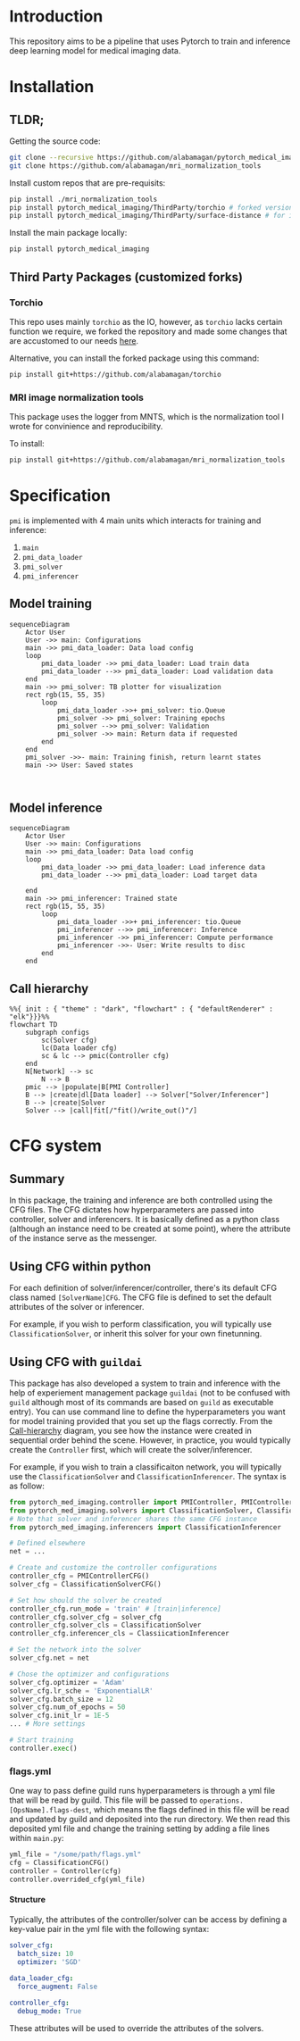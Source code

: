 # Introduction

This repository aims to be a pipeline that uses Pytorch to train and inference deep learning model for medical imaging data.

# Installation

## TLDR;

Getting the source code:

```bash
git clone --recursive https://github.com/alabamagan/pytorch_medical_imaging
git clone https://github.com/alabamagan/mri_normalization_tools
```

Install custom repos that are pre-requisits:

```bash
pip install ./mri_normalization_tools
pip install pytorch_medical_imaging/ThirdParty/torchio # forked version refined for this package
pip install pytorch_medical_imaging/ThirdParty/surface-distance # for in-built system to evalute performance
```

Install the main package locally:

```bash
pip install pytorch_medical_imaging
```

## Third Party Packages (customized forks)

### Torchio

This repo uses mainly `torchio` as the IO, however, as `torchio` lacks certain function we require, we forked the repository and made some changes that are accustomed to our needs [here](https://github.com/alabamagan/torchio).

Alternative, you can install the forked package using this command:

```bash
pip install git+https://github.com/alabamagan/torchio
```

### MRI image normalization tools

This package uses the logger from MNTS, which is the normalization tool I wrote for convinience and reproducibility.

To install:

```bash
pip install git+https://github.com/alabamagan/mri_normalization_tools
```

# Specification

`pmi` is implemented with 4 main units which interacts for training and inference:

1. `main`
2. `pmi_data_loader`
3. `pmi_solver`
4. `pmi_inferencer`

## Model training

```mermaid
sequenceDiagram 
	Actor User
	User ->> main: Configurations
	main ->> pmi_data_loader: Data load config
    loop
        pmi_data_loader ->> pmi_data_loader: Load train data
        pmi_data_loader -->> pmi_data_loader: Load validation data
    end
    main ->> pmi_solver: TB plotter for visualization
    rect rgb(15, 55, 35) 
        loop
            pmi_data_loader ->>+ pmi_solver: tio.Queue
            pmi_solver ->> pmi_solver: Training epochs
            pmi_solver -->> pmi_solver: Validation
	        pmi_solver ->> main: Return data if requested
        end
	end
    pmi_solver ->>- main: Training finish, return learnt states
    main ->> User: Saved states



```

## Model inference

```mermaid
sequenceDiagram 
	Actor User
	User ->> main: Configurations
	main ->> pmi_data_loader: Data load config
    loop
        pmi_data_loader ->> pmi_data_loader: Load inference data
        pmi_data_loader -->> pmi_data_loader: Load target data

    end
  	main ->> pmi_inferencer: Trained state
    rect rgb(15, 55, 35) 
        loop
       		pmi_data_loader ->>+ pmi_inferencer: tio.Queue
            pmi_inferencer -->> pmi_inferencer: Inference
            pmi_inferencer ->> pmi_inferencer: Compute performance
            pmi_inferencer ->>- User: Write results to disc
        end
	end

```

## Call hierarchy

```mermaid
%%{ init : { "theme" : "dark", "flowchart" : { "defaultRenderer" : "elk"}}}%%
flowchart TD
	subgraph configs
		sc(Solver cfg)
		lc(Data loader cfg)
		sc & lc --> pmic(Controller cfg)
	end
	N[Network] --> sc
        N --> B
	pmic --> |populate|B[PMI Controller]
	B --> |create|dl[Data loader] --> Solver["Solver/Inferencer"]
	B --> |create|Solver
	Solver --> |call|fit[/"fit()/write_out()"/]

```

# CFG system

## Summary

In this package, the training and inference are both controlled using the CFG files. The CFG dictates how hyperparameters are passed into controller, solver and inferencers. It is basically defined as a python class (although an instance need to be created at some point), where the attribute of the instance serve as the messenger. 

## Using CFG within python

For each definition of solver/inferencer/controller, there's its default CFG class named `[SolverName]CFG`. The CFG file is defined to set the default attributes of the solver or inferencer. 

For example, if you wish to perform classification, you will typically use `ClassificationSolver`, or inherit this solver for your own finetunning.

## Using CFG with `guildai`

This package has also developed a system to train and inference with the help of experiement management package `guildai` (not to be confused with `guild` although most of its commands are based on `guild` as executable entry). You can use command line to define the hyperparameters you want for model training provided that you set up the flags correctly. From the [Call-hierarchy](#call-hierarchy) diagram, you see how the instance were created in sequential order behind the scene. However, in practice, you would typically create the `Controller` first, which will create the solver/inferencer. 

For example, if you wish to train a classificaiton network, you will typically use the `ClassificationSolver` and `ClassificationInferencer`. The syntax is as follow: 

```python
from pytorch_med_imaging.controller import PMIController, PMIControllerCFG
from pytorch_med_imaging.solvers import ClassificationSolver, ClassificationSolverCFG
# Note that solver and inferencer shares the same CFG instance
from pytorch_med_imaging.inferencers import ClassificationInferencer 

# Defined elsewhere
net = ...

# Create and customize the controller configurations
controller_cfg = PMIControllerCFG()
solver_cfg = ClassificationSolverCFG()

# Set how should the solver be created
controller_cfg.run_mode = 'train' # [train|inference]
controller_cfg.solver_cfg = solver_cfg
controller_cfg.solver_cls = ClassificationSolver
controller_cfg.inferencer_cls = ClassiicationInferencer

# Set the network into the solver
solver_cfg.net = net

# Chose the optimizer and configurations
solver_cfg.optimizer = 'Adam'
solver_cfg.lr_sche = 'ExponentialLR'
solver_cfg.batch_size = 12
solver_cfg.num_of_epochs = 50
solver_cfg.init_lr = 1E-5
... # More settings

# Start training
controller.exec()
```

### flags.yml

One way to pass define guild runs hyperparameters is through a yml file that will be read by guild. This file will be passed to `operations.[OpsName].flags-dest`, which means the flags defined in this file will be read and updated by guild and deposited into the run directory. We then read this deposited yml file and change the training setting by adding a file lines within `main.py`:

```python
yml_file = "/some/path/flags.yml"
cfg = ClassificationCFG()
controller = Controller(cfg)
controller.overrided_cfg(yml_file)
```

#### Structure

Typically, the attributes of the controller/solver can be access by defining a key-value pair in the yml file with the following syntax:

```yaml
solver_cfg:
  batch_size: 10
  optimizer: 'SGD'
  
data_loader_cfg:
  force_augment: False

controller_cfg:
  debug_mode: True
```

These attributes will be used to override the attributes of the solvers. 